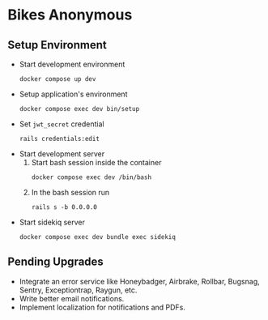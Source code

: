 # Bikes Anonymous

## Setup Environment
* Start development environment
    ```shell
    docker compose up dev
    ```
* Setup application's environment
    ```shell
    docker compose exec dev bin/setup
    ```
* Set `jwt_secret` credential
    ```shell
    rails credentials:edit
    ```
* Start development server
    1. Start bash session inside the container
        ```shell
        docker compose exec dev /bin/bash
        ```
    2. In the bash session run
       ```shell
       rails s -b 0.0.0.0
       ```
* Start sidekiq server
    ```shell
    docker compose exec dev bundle exec sidekiq
    ```

## Pending Upgrades

* Integrate an error service like Honeybadger, Airbrake, Rollbar, Bugsnag, Sentry, Exceptiontrap, Raygun, etc.
* Write better email notifications.
* Implement localization for notifications and PDFs.
